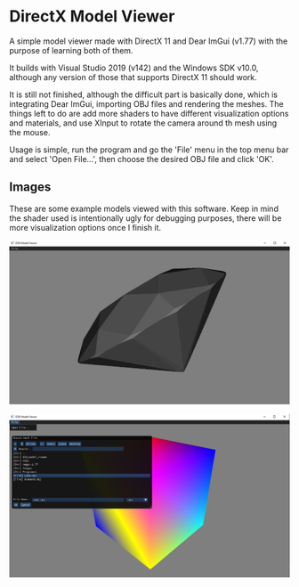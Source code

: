# DirectX Model Viewer

A simple model viewer made with DirectX 11 and Dear ImGui (v1.77) with the purpose of learning both of them.

It builds with Visual Studio 2019 (v142) and the Windows SDK v10.0, although any version of those that supports DirectX 11 should work.

It is still not finished, although the difficult part is basically done, which is integrating Dear ImGui, importing OBJ files and rendering the meshes.
The things left to do are add more shaders to have different visualization options and materials, and  use XInput to rotate the camera around th mesh using the mouse.

Usage is simple, run the program and go the 'File' menu in the top menu bar and select 'Open File...', then choose the desired OBJ file and click 'OK'.

## Images

These are some example models viewed with this software. Keep in mind the shader used is intentionally ugly for debugging purposes, there will be more visualization options once I finish it.

![diamond](/images/diamond.PNG)

![file_chooser](/images/file_chooser.PNG)
